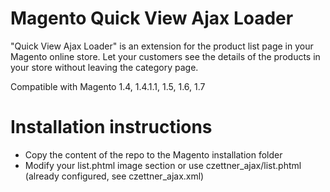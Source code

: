 Magento Quick View Ajax Loader
==============================

"Quick View Ajax Loader" is an extension for the product list page in your Magento online store. Let your customers see the details of the products in your store without leaving the category page.

Compatible with Magento 1.4, 1.4.1.1, 1.5, 1.6, 1.7

Installation instructions
=========================

* Copy the content of the repo to the Magento installation folder
* Modify your list.phtml image section or use czettner_ajax/list.phtml (already configured, see czettner_ajax.xml)